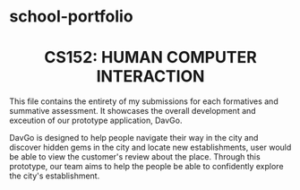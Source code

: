 # school-portfolio
<h1 align = "center">CS152: HUMAN COMPUTER INTERACTION</h1>

This file contains the entirety of my submissions for each formatives and summative assessment. It showcases the overall development and exceution of our prototype application, DavGo.

DavGo is designed to help people navigate their way in the city and discover hidden gems in the city and locate new establishments, user would be able to view the customer's review about the place. Through this prototype, our team aims to help the people be able to confidently explore the city's establishment.
